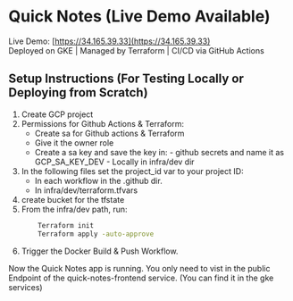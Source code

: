 # Quick Notes (Live Demo Available)

Live Demo: [https://34.165.39.33](https://34.165.39.33)  
Deployed on GKE | Managed by Terraform | CI/CD via GitHub Actions

## Setup Instructions (For Testing Locally or Deploying from Scratch)
1. Create GCP project 
2. Permissions for Github Actions & Terraform:
    - Create sa for Github actions & Terraform
    - Give it the owner role
    - Create a sa key and save the key in: -  github secrets and name it as GCP_SA_KEY_DEV
                                            - Locally in infra/dev dir
3. In the following files set the project_id var to your project ID:
    - In each workflow in the .github dir.
    - In infra/dev/terraform.tfvars                                              
4. create bucket for the tfstate
5. From the infra/dev path, run:
    ```bash 
        Terraform init
        Terraform apply -auto-approve
    ```
6. Trigger the Docker Build & Push Workflow.

Now the Quick Notes app is running. You only need to vist in the public Endpoint of the quick-notes-frontend service. (You can find it in the gke services)